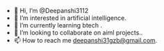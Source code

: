 - 👋 Hi, I’m @Deepanshi3112
- 👀 I’m interested in artificial intelligence.
- 🌱 I’m currently learning btech .
- 💞️ I’m looking to collaborate on aiml projects..
- 📫 How to reach me deepanshi31gzb@gmail.com.

<!---
Deepanshi3112/Deepanshi3112 is a ✨ special ✨ repository because its `README.md` (this file) appears on your GitHub profile.
You can click the Preview link to take a look at your changes.
--->
